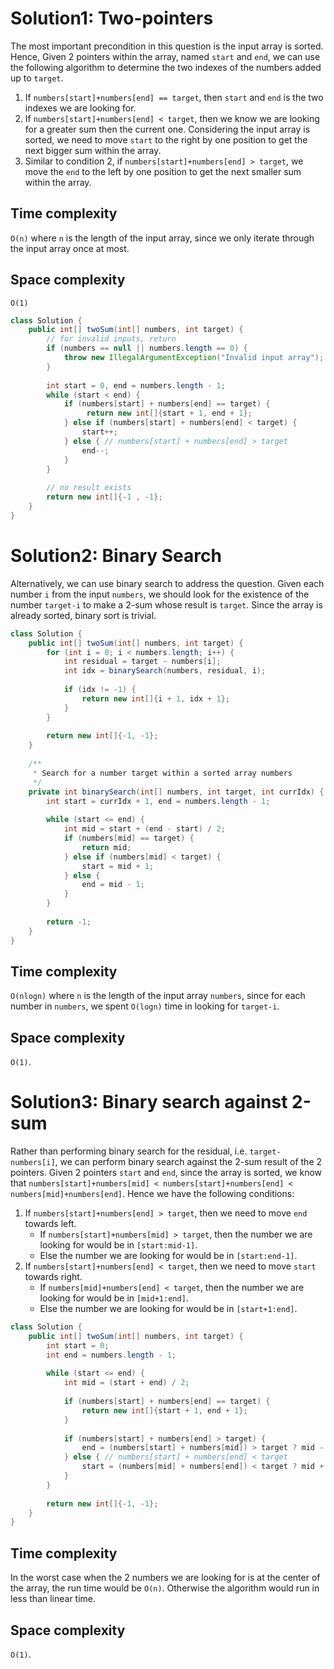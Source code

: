 # Solution1: Two-pointers

The most important precondition in this question is the input array is sorted. Hence, Given 2 pointers within the array, named `start` and `end`, we can use the following algorithm to determine the two indexes of the numbers added up to `target`.  
1. If `numbers[start]+numbers[end] == target`, then `start` and `end` is the two indexes we are looking for.  
2. If `numbers[start]+numbers[end] < target`, then we know we are looking for a greater sum then the current one. Considering the input array is sorted, we need to move `start` to the right by one position to get the next bigger sum within the array.  
3. Similar to condition 2, if `numbers[start]+numbers[end] > target`, we move the `end` to the left by one position to get the next smaller sum within the array.  

## Time complexity

`O(n)` where `n` is the length of the input array, since we only iterate through the input array once at most. 

## Space complexity

`O(1)`

```java
class Solution {
    public int[] twoSum(int[] numbers, int target) {
        // for invalid inputs, return 
        if (numbers == null || numbers.length == 0) {
            throw new IllegalArgumentException("Invalid input array");
        }
        
        int start = 0, end = numbers.length - 1;
        while (start < end) {
            if (numbers[start] + numbers[end] == target) {
                 return new int[]{start + 1, end + 1};
            } else if (numbers[start] + numbers[end] < target) {
                start++;
            } else { // numbers[start] + numbers[end] > target
                end--;
            }
        }
        
        // no result exists
        return new int[]{-1 , -1};
    }
}
```

# Solution2: Binary Search

Alternatively, we can use binary search to address the question. Given each number `i` from the input `numbers`, we should look for the existence of the number `target-i` to make a 2-sum whose result is `target`. Since the array is already sorted, binary sort is trivial. 

```java
class Solution {
    public int[] twoSum(int[] numbers, int target) {
        for (int i = 0; i < numbers.length; i++) {
            int residual = target - numbers[i];
            int idx = binarySearch(numbers, residual, i);
            
            if (idx != -1) {
                return new int[]{i + 1, idx + 1};
            }
        }
        
        return new int[]{-1, -1};
    }
    
    /**
     * Search for a number target within a sorted array numbers
     */
    private int binarySearch(int[] numbers, int target, int currIdx) {
        int start = currIdx + 1, end = numbers.length - 1;
        
        while (start <= end) {
            int mid = start + (end - start) / 2;
            if (numbers[mid] == target) {
                return mid;
            } else if (numbers[mid] < target) {
                start = mid + 1;
            } else {
                end = mid - 1;
            }
        }
        
        return -1;
    }
}
```

## Time complexity

`O(nlogn)` where `n` is the length of the input array `numbers`, since for each number in `numbers`, we spent `O(logn)` time in looking for `target-i`. 

## Space complexity

`O(1)`.

# Solution3: Binary search against 2-sum

Rather than performing binary search for the residual, i.e. `target-numbers[i]`, we can perform binary search against the 2-sum result of the 2 pointers. Given 2 pointers `start` and `end`, since the array is sorted, we know that `numbers[start]+numbers[mid] < numbers[start]+numbers[end] < numbers[mid]+numbers[end]`. Hence we have the following conditions:  

1. If `numbers[start]+numbers[end] > target`, then we need to move `end` towards left.  
    - If `numbers[start]+numbers[mid] > target`, then the number we are looking for would be in `[start:mid-1]`.  
    - Else the number we are looking for would be in `[start:end-1]`.  
2. If `numbers[start]+numbers[end] < target`, then we need to move `start` towards right.  
    - If `numbers[mid]+numbers[end] < target`, then the number we are looking for would be in `[mid+1:end]`.  
    - Else the number we are looking for would be in `[start+1:end]`.  

```java
class Solution {
    public int[] twoSum(int[] numbers, int target) {
        int start = 0;
        int end = numbers.length - 1;
        
        while (start <= end) {
            int mid = (start + end) / 2;
            
            if (numbers[start] + numbers[end] == target) {
                return new int[]{start + 1, end + 1};
            }
            
            if (numbers[start] + numbers[end] > target) {
                end = (numbers[start] + numbers[mid]) > target ? mid - 1 : end - 1;
            } else { // numbers[start] + numbers[end] < target
                start = (numbers[mid] + numbers[end]) < target ? mid + 1 : start + 1;
            }
        }
        
        return new int[]{-1, -1};
    }
}
```

## Time complexity

In the worst case when the 2 numbers we are looking for is at the center of the array, the run time would be `O(n)`. Otherwise the algorithm would run in less than linear time.  

## Space complexity

`O(1)`.  
